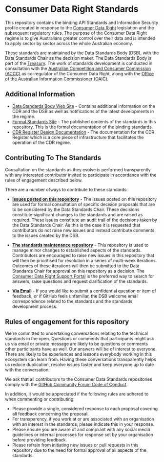 # Consumer Data Right Standards

This repository contains the binding API Standards and Information Security profile created in response to the [Consumer Data Right](https://treasury.gov.au/consumer-data-right "Treasury's Consumer Data Right webpage") legislation and the subsequent regulatory rules.  The purpose of the Consumer Data Right regime is to give Australians greater control over their data and is intended to apply sector by sector across the whole Australian economy.

These standards are maintained by the Data Standards Body (DSB), with the Data Standards Chair as the decision maker.  The Data Standards Body is part of the [Treasury](https://www.directory.gov.au/portfolios/treasury/data-standards-body "Data Standards Body"). The work of standards development is conducted in consultation with the [Australian Competition and Consumer Commission (ACCC)](https://www.accc.gov.au/focus-areas/consumer-data-right-cdr-0 "ACCC's CDR webpage") as co-regulator of the Consumer Data Right, along with the [Office of the Australian Information Commissioner (OAIC)](https://www.oaic.gov.au/consumer-data-right/about-the-consumer-data-right/ "OAIC CDR webpage").

## Additional Information

* [Data Standards Body Web Site](https://consumerdatastandards.org.au/) - Contains additional information on the CDR and the DSB as well as notifications of the latest developments in the regime.
* [Formal Standards Site](https://consumerdatastandardsaustralia.github.io/standards/) - The published contents of the standards in this repository.  This is the formal documentation of the binding standards.
* [CDR Register Design Documentation](https://cdr-register.github.io/register/#introduction) - The documentation for the CDR Register which is a core piece of infrastructure that facilitates the operation of the CDR regime.

## Contributing To The Standards

Consultation on the standards as they evolve is performed transparently with any interested contributor invited to participate in accordance with the rules of engagement described below.

There are a number ofways to contribute to these standards:

* **[Issues posted on this repository](https://github.com/ConsumerDataStandardsAustralia/standards/issues)** - The issues posted on this repository are used for formal consultation of specific decision proposals that are to be considered by the Data Standards Chair.  These decisions constitute significant changes to the standards and are raised as required.  These issues constitute an audit trail of the decisions taken by the Data Standards Chair.  As this is the case it is requested that contributors do not raise new issues and instead contribute comments to the issues created by the DSB.

* **[The standards maintenance repository](https://github.com/ConsumerDataStandardsAustralia/standards-maintenance)** - This repository is used to manage minor changes to established aspects of the standards.  Contributors are encouraged to raise new issues in this repository that will then be prioritised for resolution in a series of multi-week iterations.  Outcomes of these iterations will then be submitted to the Data Standards Chair for approval on this repository as a decision.  The [Consumer Data Right Support Portal](https://cdr-support.zendesk.com/hc/en-us) is the preferred way to search for answers, raise questions and request clarification of the standards.

* **[Via Email](mailto:cdr-data61@csiro.au)** - If you would like to submit a confidential question or item of feedback, or if GitHub feels unfamiliar, the DSB welcome email correspondence related to the standards and the standards development process.


## Rules of engagement for this repository

We're committed to undertaking conversations relating to the technical standards in the open. Questions or comments that participants might ask us via email or private message are likely to be questions or comments other participants have as well. Our answers will be of interest to everyone. There are likely to be experiences and lessons everybody working in this ecosystem can learn from. Having these conversations transparently helps us reduce duplication, resolve issues faster and keep everyone up to date with the conversation.

We ask that all contributors to the Consumer Data Standards repositories comply with the [GitHub Community Forum Code of Conduct](https://help.github.com/articles/github-community-forum-code-of-conduct/).

In addition, it would be appreciated if the following rules are adhered to when commenting or contributing:
* Please provide a single, considered response to each proposal covering all feedback concerning the proposal.
* For transparency, if you work at or are associated with an organisation with an interest in the standards, please indicate this in your response.
* Please ensure you are aware of and compliant with any social media guidelines or internal processes for response set by your organisation before providing feedback.
* Please refrain from initiating new issues or pull requests in this repository due to the need for formal approval of all aspects of the standards
